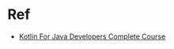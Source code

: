 # Ref
- [Kotlin For Java Developers Complete Course](https://youtu.be/dMyRywABp_c?si=8_4B-tUDyCXRg7fI)